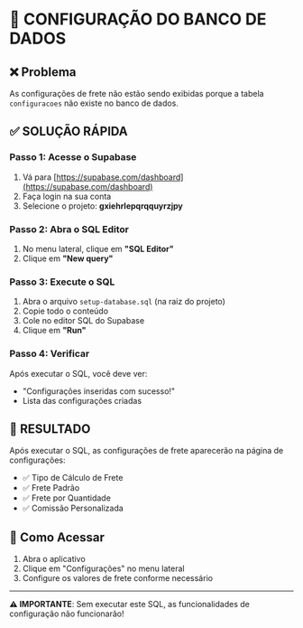 # 🔧 CONFIGURAÇÃO DO BANCO DE DADOS

## ❌ Problema
As configurações de frete não estão sendo exibidas porque a tabela `configuracoes` não existe no banco de dados.

## ✅ SOLUÇÃO RÁPIDA

### Passo 1: Acesse o Supabase
1. Vá para [https://supabase.com/dashboard](https://supabase.com/dashboard)
2. Faça login na sua conta
3. Selecione o projeto: **gxiehrlepqrqquyrzjpy**

### Passo 2: Abra o SQL Editor
1. No menu lateral, clique em **"SQL Editor"**
2. Clique em **"New query"**

### Passo 3: Execute o SQL
1. Abra o arquivo `setup-database.sql` (na raiz do projeto)
2. Copie todo o conteúdo
3. Cole no editor SQL do Supabase
4. Clique em **"Run"**

### Passo 4: Verificar
Após executar o SQL, você deve ver:
- "Configurações inseridas com sucesso!"
- Lista das configurações criadas

## 🎉 RESULTADO
Após executar o SQL, as configurações de frete aparecerão na página de configurações:
- ✅ Tipo de Cálculo de Frete
- ✅ Frete Padrão
- ✅ Frete por Quantidade
- ✅ Comissão Personalizada

## 📱 Como Acessar
1. Abra o aplicativo
2. Clique em "Configurações" no menu lateral
3. Configure os valores de frete conforme necessário

---

**⚠️ IMPORTANTE**: Sem executar este SQL, as funcionalidades de configuração não funcionarão!